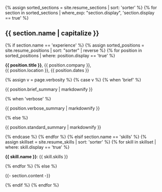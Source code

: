 {% assign sorted_sections = site.resume_sections | sort: 'sorter' %}
{% for section in sorted_sections | where_exp: "section.display", 'section.display == true' %}
<h2>{{ section.name | capitalize }}</h2>
  {% if section.name == 'experience' %}
    {% assign sorted_positions = site.resume_positions | sort: "sorter" | reverse %}
    {% for position in sorted_positions | where: position.display == 'true' %}
<p><strong>{{ position.title }}</strong>, {{ position.company }},<br/>{{ position.location }}, {{ position.dates }}</p>
        {% assign v = page.verbosity %}
        {% case v %}
          {% when 'brief' %}
<p>{{ position.brief_summary | markdownify }}</p>
          {% when 'verbose' %}
<p>{{ position.verbose_summary | markdownify }}</p>
          {% else %}
<p>{{ position.standard_summary | markdownify }}</p>
        {% endcase %}
    {% endfor %}
  {% elsif section.name == 'skills' %}
    {% assign skillset = site.resume_skills | sort: 'sorter' %}
    {% for skill in skillset | where: skill.display == 'true' %}
<p><strong>{{ skill.name }}</strong>: {{ skill.skills }}</p>
    {% endfor %}
  {% else %}
<p>{{- section.content -}}</p>
  {% endif %}
{% endfor %}

